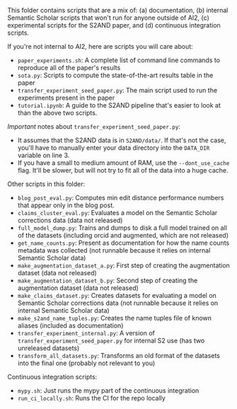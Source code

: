 This folder contains scripts that are a mix of: (a) documentation, (b) internal Semantic Scholar scripts that won't run for anyone outside of AI2, 
(c) experimental scripts for the S2AND paper, and (d) continuous integration scripts.

If you're not internal to AI2, here are scripts you will care about:
- `paper_experiments.sh`: A complete list of command line commands to reproduce all of the paper's results 
- `sota.py`: Scripts to compute the state-of-the-art results table in the paper
- `transfer_experiment_seed_paper.py`: The main script used to run the experiments present in the paper
- `tutorial.ipynb`: A guide to the S2AND pipeline that's easier to look at than the above two scripts.

*Important* notes about `transfer_experiment_seed_paper.py`: 
- It assumes that the S2AND data is in `S2AND/data/`. If that's not the case, you'll have to manually enter your data directory into the `DATA_DIR` variable on line 3.
- If you have a small to medium amount of RAM, use the `--dont_use_cache` flag. It'll be slower, but will not try to fit all of the data into a huge cache.

Other scripts in this folder:
- `blog_post_eval.py`: Computes min edit distance performance numbers that appear only in the blog post.
- `claims_cluster_eval.py`: Evaluates a model on the Semantic Scholar corrections data (data not released)
- `full_model_dump.py`: Trains and dumps to disk a full model trained on all of the datasets (including orcid and augmented, which are not released)
- `get_name_counts.py`: Present as documentation for how the name counts metadata was collected (not runnable because it relies on internal Semantic Scholar data)
- `make_augmentation_dataset_a.py`: First step of creating the augmentation dataset (data not released)
- `make_augmentation_dataset_b.py`: Second step of creating the augmentation dataset (data not released)
- `make_claims_dataset.py`: Creates datasets for evaluating a model on Semantic Scholar corrections data (not runnable because it relies on internal Semantic Scholar data)
- `make_s2and_name_tuples.py`: Creates the name tuples file of known aliases (included as documentation)
- `transfer_experiment_internal.py`: A version of `transfer_experiment_seed_paper.py` for internal S2 use (has two unreleased datasets)
- `transform_all_datasets.py`: Transforms an old format of the datasets into the final one (probably not relevant to you)

Continuous integration scripts:
- `mypy.sh`: Just runs the mypy part of the continuous integration
- `run_ci_locally.sh`: Runs the CI for the repo locally
